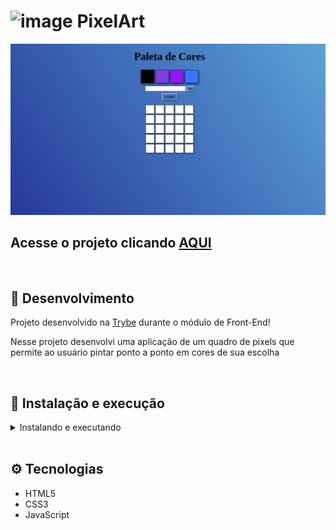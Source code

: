 # ![image](https://user-images.githubusercontent.com/18033491/210018542-67ac67f3-45c0-4915-9cdc-0ef1c5f0af78.png) PixelArt

![Preview Projeto](./src/preview.png)

## Acesse o projeto clicando <a href="https://eliedson1979.github.io/pixelart/">AQUI</a>

<br />

## 📡 Desenvolvimento

Projeto desenvolvido na <a href="https://betrybe.com/" target="_blank">Trybe</a> durante o módulo de Front-End!

Nesse projeto desenvolvi uma aplicação de um quadro de pixels que permite ao usuário pintar ponto a ponto em cores de sua escolha

<br />

## 🚀 Instalação e execução

  <details>
    <summary>Instalando e executando</summary>
    <br />

### 1 - Clone o repositório:

```
git clone git@github.com:Eliedson1979/pixelart.git
```

### 2 - Apos ter o repositório clonado em sua maquina, execute este comando para acessar a pasta do projeto:

```sh
cd pixelart
```

### 3 - Dentro da pasta do projeto, execute o index:
```
Acesse o Index.html
```

### 4 - Acesse a aplicação:

Abrindo na porta padrão que o React usa: <http://localhost:3000/> em seu navegador.

  </details>
<br />

## ⚙️ Tecnologias

* HTML5
* CSS3
* JavaScript
